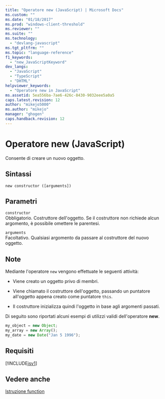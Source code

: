 ```yaml
---
title: "Operatore new (JavaScript) | Microsoft Docs"
ms.custom: ""
ms.date: "01/18/2017"
ms.prod: "windows-client-threshold"
ms.reviewer: ""
ms.suite: ""
ms.technology: 
  - "devlang-javascript"
ms.tgt_pltfrm: ""
ms.topic: "language-reference"
f1_keywords: 
  - "new_JavaScriptKeyword"
dev_langs: 
  - "JavaScript"
  - "TypeScript"
  - "DHTML"
helpviewer_keywords: 
  - "Operatore new in JavaScript"
ms.assetid: 5ea556ba-7ae6-426c-8430-9032eee5a0a5
caps.latest.revision: 12
author: "mikejo5000"
ms.author: "mikejo"
manager: "ghogen"
caps.handback.revision: 12
---
```

# Operatore new (JavaScript)
Consente di creare un nuovo oggetto.  
  
## Sintassi  
  
```  
new constructor ([arguments])   
```  
  
## Parametri  
 `constructor`  
 Obbligatorio.  Costruttore dell'oggetto.  Se il costruttore non richiede alcun argomento, è possibile omettere le parentesi.  
  
 `arguments`  
 Facoltativo.  Qualsiasi argomento da passare al costruttore del nuovo oggetto.  
  
## Note  
 Mediante l'operatore `new` vengono effettuate le seguenti attività:  
  
-   Viene creato un oggetto privo di membri.  
  
-   Viene chiamato il costruttore dell'oggetto, passando un puntatore all'oggetto appena creato come puntatore `this`.  
  
-   Il costruttore inizializza quindi l'oggetto in base agli argomenti passati.  
  
 Di seguito sono riportati alcuni esempi di utilizzi validi dell'operatore **new**.  
  
```javascript  
my_object = new Object;  
my_array = new Array();  
my_date = new Date("Jan 5 1996");  
```  
  
## Requisiti  
 [!INCLUDE[jsv1](../../javascript/misc/includes/jsv1-md.md)]  
  
## Vedere anche  
 [Istruzione function](../../javascript/reference/function-statement-javascript.md)